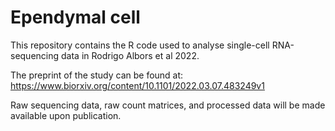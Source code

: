 # Ependymal cell

This repository contains the R code used to analyse single-cell RNA-sequencing data in Rodrigo Albors et al 2022.

The preprint of the study can be found at: <https://www.biorxiv.org/content/10.1101/2022.03.07.483249v1>

Raw sequencing data, raw count matrices, and processed data will be made available upon publication.
